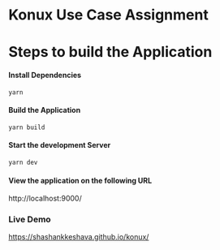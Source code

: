 # Konux Use Case Assignment

# Steps to build the Application

#### Install Dependencies

`yarn`

#### Build the Application

`yarn build`

#### Start the development Server

`yarn dev`

#### View the application on the following URL

http://localhost:9000/

### Live Demo

https://shashankkeshava.github.io/konux/
